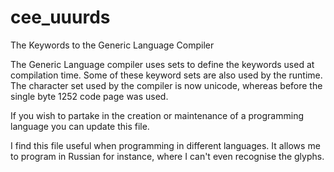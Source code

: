 # cee_uuurds
The Keywords to the Generic Language Compiler

The Generic Language compiler uses sets to define the keywords used at compilation time. Some of these keyword sets are also used by the runtime.
The character set used by the compiler is now unicode, whereas before the single byte 1252 code page was used.

If you wish to partake in the creation or maintenance of a programming language you can update this file.

I find this file useful when programming in different languages. It allows me to program in Russian for instance, where I can't even recognise the glyphs.
